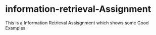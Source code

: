 # information-retrieval-Assignment
This is a Information Retrieval Assisgnment which shows some Good Examples
